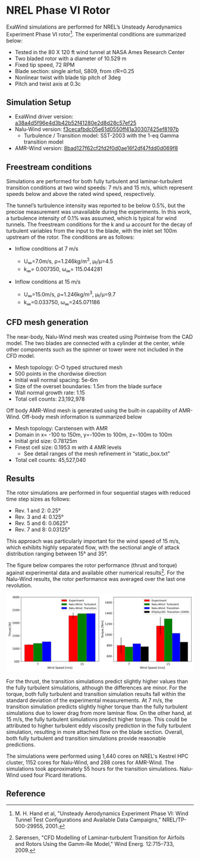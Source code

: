 

# NREL Phase VI Rotor

ExaWind simulations are performed for NREL’s Unsteady Aerodynamics Experiment Phase VI rotor[^1]. The experimental conditions are summarized below:

- Tested in the 80 X 120 ft wind tunnel at NASA Ames Research Center 
- Two bladed rotor with a diameter of 10.529 m 
- Fixed tip speed, 72 RPM
- Blade section: single airfoil, S809, from r/R=0.25 
- Nonlinear twist with blade tip pitch of 3deg
- Pitch and twist axis at 0.3c

## Simulation Setup
- ExaWind driver version: [a38a4d5f96e4d3b42b52f41280e2d8d28c57ef25]( https://github.com/Exawind/exawind-driver/commit/a38a4d5f96e4d3b42b52f41280e2d8d28c57ef25)
- Nalu-Wind version: [f3cecafbdc05e61d0550ff41a30307425ef8197b](https://github.com/Exawind/nalu-wind/commit/f3cecafbdc05e61d0550ff41a30307425ef8197b)
   - Turbulence / Transition model: SST-2003 with the 1-eq Gamma transition model
- AMR-Wind version: [8bad127f62cf2fd2f0d0ae16f2df47fdd0d069f8]( https://github.com/Exawind/amr-wind/commit/8bad127f62cf2fd2f0d0ae16f2df47fdd0d069f8)  

## Freestream conditions

Simulations are performed for both fully turbulent and laminar-turbulent transition conditions at two wind speeds: 7 m/s and 15 m/s, which represent speeds below and above the rated wind speed, respectively.

The tunnel’s turbulence intensity was reported to be below 0.5%, but the precise measurement was unavailable during the experiments. In this work, a turbulence intensity of 0.1% was assumed, which is typical for wind tunnels. The freestream conditions for the k and ω account for the decay of turbulent variables from the input to the blade, with the inlet set 100m upstream of the rotor. The conditions are as follows:

- Inflow conditions at 7 m/s
    - U<sub>∞</sub>=7.0m/s, ρ=1.246kg/m<sup>3</sup>, µ<sub>t</sub>/µ=4.5
    - k<sub>∞</sub>= 0.007350, ω<sub>∞</sub>= 115.044281

- Inflow conditions at 15 m/s
    - U<sub>∞</sub>=15.0m/s, ρ=1.246kg/m<sup>3</sup>, µ<sub>t</sub>/µ=9.7
    - k<sub>∞</sub>=0.033750, ω<sub>∞</sub>=245.071186

## CFD mesh generation

The near-body, Nalu-Wind mesh was created using Pointwise from the CAD model. The two blades are connected with a cylinder at the center, while other components such as the spinner or tower were not included in the CFD model.
- Mesh topology: O-O typed structured mesh
- 500 points in the chordwise direction
- Initial wall normal spacing: 5e-6m
- Size of the overset boundaries: 1.5m from the blade surface
- Wall normal growth rate: 1.15 
- Total cell counts: 23,192,978

Off body 
AMR-Wind mesh is generated using the built-in capability of AMR-Wind. Off-body mesh information is summarized below 
- Mesh topology: Carstensen with AMR
- Domain in x= -100 to 150m, y=-100m to 100m, z=-100m to 100m
- Initial grid size: 0.78125m
- Finest cell size: 0.1953 m with 4 AMR levels
   - See detail ranges of the mesh refinement in “static_box.txt”
- Total cell counts: 45,527,040

## Results

The rotor simulations are performed in four sequential stages with reduced time step sizes as follows:

- Rev. 1 and 2: 0.25°
- Rev. 3 and 4: 0.125°
- Rev. 5 and 6: 0.0625°
- Rev. 7 and 8: 0.03125°

This approach was particularly important for the wind speed of 15 m/s, which exhibits highly separated flow, with the sectional angle of attack distribution ranging between 15° and 35°.

The figure below compares the rotor performance (thrust and torque) against experimental data and available other numerical results[^2]. For the Nalu-Wind results, the rotor performance was averaged over the last one revolution.

<img src="fig/PhaseVi.png" alt="Cf" width="1000">

For the thrust, the transition simulations predict slightly higher values than the fully turbulent simulations, although the differences are minor. For the torque, both fully turbulent and transition simulation results fall within the standard deviation of the experimental measurements. At 7 m/s, the transition simulation predicts slightly higher torque than the fully turbulent simulations due to lower drag from more laminar flow. On the other hand, at 15 m/s, the fully turbulent simulations predict higher torque. This could be attributed to higher turbulent eddy viscosity prediction in the fully turbulent simulation, resulting in more attached flow on the blade section. Overall, both fully turbulent and transition simulations provide reasonable predictions.

The simulations were performed using 1,440 cores on NREL's Kestrel HPC cluster, 1152 cores for Nalu-Wind, and 288 cores for AMR-Wind. The simulations took approximately 55 hours for the transition simulations. Nalu-Wind used four Picard iterations.

## Reference
[^1]: M. H. Hand et al, "Unsteady Aerodynamics Experiment Phase VI: Wind Tunnel Test Configurations and Available Data Campaigns," NREL/TP-500-29955, 2001.
[^2]: Sørensen, "CFD Modelling of Laminar-turbulent Transition for Airfoils and Rotors Using the Gamm-Re Model," Wind Energ. 12:715–733, 2009.

